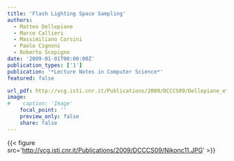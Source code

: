 ```yaml
---
title: 'Flash Lighting Space Sampling'
authors:
  - Matteo Dellepiane
  - Marco Callieri
  - Massimiliano Corsini
  - Paolo Cignoni
  - Roberto Scopigno
date: '2009-01-01T00:00:00Z'
publication_types: ['1']
publication: '*Lecture Notes in Computer Science*'
featured: false

url_pdf: http://vcg.isti.cnr.it/Publications/2009/DCCCS09/Dellepiane_et_al_ Fliss.pdf
image:
#    caption: 'Image'
    focal_point: ''
    preview_only: false
    share: false
---
```

{{< figure src='http://vcg.isti.cnr.it/Publications/2009/DCCCS09/Nikonc11.JPG' >}}
